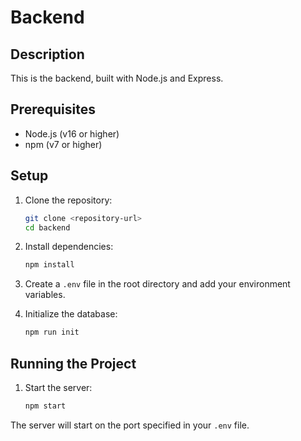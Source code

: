 # Backend

## Description
This is the backend, built with Node.js and Express.

## Prerequisites
- Node.js (v16 or higher)
- npm (v7 or higher)

## Setup

1. Clone the repository:
    ```sh
    git clone <repository-url>
    cd backend
    ```

2. Install dependencies:
    ```sh
    npm install
    ```

3. Create a `.env` file in the root directory and add your environment variables.

4. Initialize the database:
    ```sh
    npm run init
    ```

## Running the Project

1. Start the server:
    ```sh
    npm start
    ```

The server will start on the port specified in your `.env` file.
